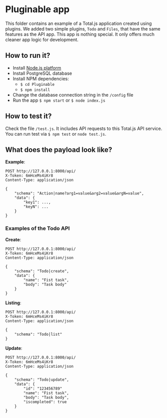 # Pluginable app

This folder contains an example of a Total.js application created using plugins. We added two simple plugins, `Todo` and `Files`, that have the same features as the API app. This app is nothing special. It only offers much cleaner app logic for development.

## How to run it?

- Install [Node.js platform](https://nodejs.org/en/download)
- Install PostgreSQL database
- Install NPM dependencies:
	- `$ cd Pluginable`
	- `$ npm install`
- Change the database connection string in the `/config` file
- Run the app `$ npm start` or `$ node index.js`

## How to test it?

Check the file `/test.js`. It includes API requests to this Total.js API service. You can run test via `$ npm test` or `node test.js`.

## What does the payload look like?

__Example__:

```
POST http://127.0.0.1:8000/api/
X-Token: 6mHceMs4iKr8
Content-Type: application/json

{
	"schema": "Action|name?arg1=value&arg2=value&argN=value",
	"data": {
		"key1": ...,
		"keyN": ...
	}
}
```

### Examples of the Todo API

__Create__:

```
POST http://127.0.0.1:8000/api/
X-Token: 6mHceMs4iKr8
Content-Type: application/json

{
	"schema": "Todo|create",
	"data": {
		"name": "Fist task",
		"body": "Task body"
	}
}
```

__Listing__:

```
POST http://127.0.0.1:8000/api/
X-Token: 6mHceMs4iKr8
Content-Type: application/json

{
	"schema": "Todo|list"
}
```

__Update__:

```
POST http://127.0.0.1:8000/api/
X-Token: 6mHceMs4iKr8
Content-Type: application/json

{
	"schema": "Todo|update",
	"data": {
		"id": "123456789"
		"name": "Fist task",
		"body": "Task body",
		"iscompleted": true
	}
}
```